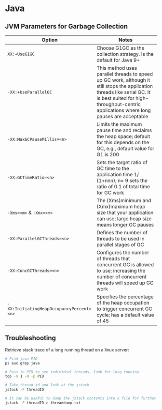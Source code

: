 # Java

## JVM Parameters for Garbage Collection
|   Option  |   Notes   |
|   --      |   --      |
|   `XX:+UseG1GC`   |   Choose G1GC as the collection strategy. Is the default for Java 9+    |
|   `-XX:+UseParallelGC`    |   This method uses parallel threads to speed up GC work, although it still stops the application threads like serial GC. It is best suited for high-throughput-centric applications where long pauses are acceptable  |
|   `-XX:MaxGCPauseMillis=<n>`    |   Limits the maximum pause time and reclaims the heap space; default for this depends on the GC, e.g., default value for G1 is 200 |
|   `-XX:GCTimeRatio=<n>` |   Sets the target ratio of GC time to the application time 1/ (1+nnn); n= 9 sets the ratio of 0.1 of total time for GC work |
|   `-Xms=<m>` & `-Xmx=<m>`  |  The (Xms)minimum and (Xmx)maximum heap size that your application can use; large heap size means longer GC pauses |
|   `-XX:ParallelGCThreads=<n>` |   Defines the number of threads to be used in parallel stages of GC   |
|   `-XX:ConcGCThreads=<n>` |   Configures the number of threads that concurrent GC is allowed to use; increasing the number of concurrent threads will speed up GC work    |
|   `-XX:InitiatingHeapOccupancyPercent=<n>`    |   Specifies the percentage of the heap occupation to trigger concurrent GC cycle; has a default value of 45   |




## Troubleshooting
Retrieve stack trace of a long running thread on a linux server:
```bash
# Find java PID
ps aux grep java

# Pass in PID to see individual threads, look for long running
top -n 1 -H -p PID

# Take thread id and look at the jstack
jstack -F threadID

# It can be useful to dump the jstack contents into a file for further analysis
jstack -F threadID > threaddump.txt
```
